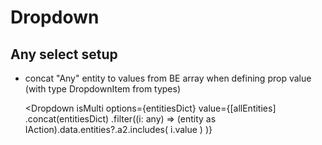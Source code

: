 # Dropdown

## Any select setup

- concat "Any" entity to values from BE array when defining prop value (with type DropdownItem from types)

  <Dropdown
  isMulti
  options={entitiesDict}
  value={[allEntities]
  .concat(entitiesDict)
  .filter((i: any) =>
  (entity as IAction).data.entities?.a2.includes(
  i.value
  )
  )}
